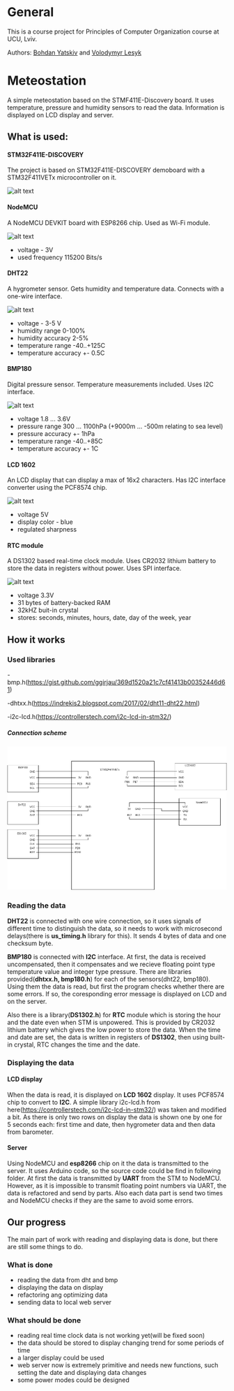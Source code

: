 # General
This is a course project for Principles of Computer Organization course at UCU, Lviv.

Authors:
[Bohdan Yatskiv](https://github.com/yatskivbohdan) and [Volodymyr Lesyk](https://github.com/EntityFile)
# Meteostation
A simple meteostation based on the STMF411E-Discovery board. It uses temperature, pressure and humidity sensors to read the data. Information is displayed on LCD display and server.

## What is used:
#### STM32F411E-DISCOVERY
The project is based on STM32F411E-DISCOVERY demoboard with a STM32F411VETx microcontroller on it.

![alt text](https://media.rs-online.com/t_large/F8463503-01.jpg)


#### NodeMCU
A NodeMCU DEVKIT board with ESP8266 chip. Used as Wi-Fi module.

![alt text](https://images-na.ssl-images-amazon.com/images/I/71efjnKymHL._SX342_.jpg)
- voltage - 3V
- used frequency 115200 Bits/s


#### DHT22
A hygrometer sensor. Gets humidity and temperature data. Connects with a one-wire interface.

![alt text](https://cdn2.bigcommerce.com/n-arxsrf/07ifr7/products/5627/images/11051/High_Precision_AM2302_DHT22_Digital_Temperature_Humidity_Sensor_Module_AB117-1__42948.1544510190.1280.1280.png?c=2)
- voltage - 3-5 V
- humidity range 0-100%
- humidity accuracy 2-5%
- temperature range -40..+125C
- temperature accuracy +- 0.5C

#### BMP180
Digital pressure sensor. Temperature measurements included. Uses I2C interface.

![alt text](https://cdn1.bigcommerce.com/server800/a8995/products/691/images/3673/bmp180_barometric_pressure_module_oddwires__11269.1489616942.500.500.jpg?c=2)
- voltage 1.8 ... 3.6V
- pressure range 300 ... 1100hPa (+9000m ... -500m relating to sea level)
- pressure accuracy +- 1hPa
- temperature range -40..+85C
- temperature accuracy +- 1C

#### LCD 1602 

An LCD display that can display a max of 16x2 characters. Has I2C interface converter using the PCF8574 chip.

![alt text](https://i.ebayimg.com/images/g/eokAAOSw-jhUGjSr/s-l400.jpg)
- voltage 5V
- display color - blue
- regulated sharpness

#### RTC module
A DS1302 based real-time clock module. Uses CR2032 lithium battery to store the data in registers without power. Uses SPI interface.

![alt text](https://gsm-komplekt.ua/57723-large_default/57723.jpg)
- voltage 3.3V
- 31 bytes of battery-backed RAM
- 32kHZ buit-in crystal
- stores: seconds, minutes, hours, date, day of the week, year

## How it works
### Used libraries
-bmp.h(https://gist.github.com/ggirjau/369d1520a21c7cf41413b00352446d61)

-dhtxx.h(https://indrekis2.blogspot.com/2017/02/dht11-dht22.html)

-i2c-lcd.h(https://controllerstech.com/i2c-lcd-in-stm32/)
##### Connection scheme
![Alt text](scheme.jpg?raw=true "Scheme")
### Reading the data
**DHT22** is connected with one wire connection, so it uses signals of different time to distinguish the data, so it needs to work with microsecond delays(there is **us_timing.h** library for this). It sends 4 bytes of data and one checksum byte.

**BMP180** is connected with **I2C** interface. At first, the data is received uncompensated, then it compensates and we recieve floating point type temperature value and integer type pressure.
There are libraries provided(**dhtxx.h, bmp180.h**) for each of the sensors(dht22, bmp180). Using them the data is read, but first the program checks whether there are some errors. If so, the coresponding error message is displayed on LCD and on the server. 

Also there is a library(**DS1302.h**) for **RTC** module which is storing the hour and the date even when STM is unpowered. This is provided by CR2032 lithium battery which gives the low power to store the data. When the time and date are set, the data is written in registers of **DS1302**, then using built-in crystal, RTC changes the time and the date.
### Displaying the data
#### LCD display 
When the data is read, it is displayed on **LCD 1602** display. It uses PCF8574 chip to convert to **I2C**. A simple library i2c-lcd.h from here(https://controllerstech.com/i2c-lcd-in-stm32/) was taken and modified a bit. As there is only two rows on display the data is shown one by one for 5 seconds each: first time and date, then hygrometer data and then data from barometer.
#### Server
Using NodeMCU and **esp8266** chip on it the data is transmitted to the server. It uses Arduino code, so the source code could be find in following folder. At first the data is transmitted by **UART** from the STM to NodeMCU. However, as it is impossible to transmit floating point numbers via UART, the data is refactored and send by parts. Also each data part is send two times and NodeMCU checks if they are the same to avoid some errors.
## Our progress
The main part of work with reading and displaying data is done, but there are still some things to do.
### What is done
- reading the data from dht and bmp
- displaying the data on display
- refactoring ang optimizing data
- sending data to local web server
### What should be done
- reading real time clock data is not working yet(will be fixed soon)
- the data should be stored to display changing trend for some periods of time
- a larger display could be used
- web server now is extremely primitive and needs new functions, such setting the date and displaying data changes
- some power modes could be designed
